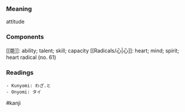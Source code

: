 ### Meaning

attitude

### Components

[[能]]: ability; talent; skill; capacity [[Radicals/心|心]]: heart; mind; spirit; heart radical (no. 61)

### Readings

```
- Kunyomi: わざ.と
- Onyomi: タイ
```

#kanji